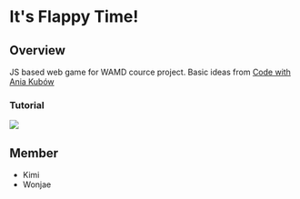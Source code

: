 # It's Flappy Time!

## Overview
JS based web game for WAMD cource project.
Basic ideas from [Code with Ania Kubów](https://www.youtube.com/channel/UC5DNytAJ6_FISueUfzZCVsw)

### Tutorial
[![](http://i.ytimg.com/vi/gxHcW84izz0/hqdefault.jpg)](https://www.youtube.com/embed/gxHcW84izz0)

## Member
- Kimi
- Wonjae
